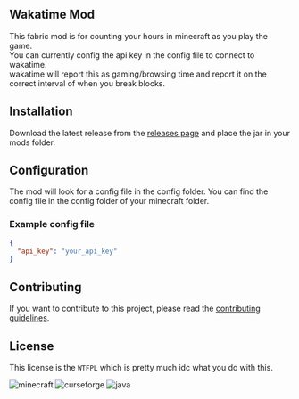 ## Wakatime Mod

<!-- TODO PREVIEW HERE -->

This fabric mod is for counting your hours in minecraft as you play the game.<br>
You can currently config the api key in the config file to connect to wakatime.<br>
wakatime will report this as gaming/browsing time and report it on the correct interval of when you break blocks.

## Installation

Download the latest release from the [releases page](https://github.com/wakatime/wakatime-mod/releases) and place the jar in your mods folder.

<!-- TODO add modrinth link -->

## Configuration

The mod will look for a config file in the config folder.
You can find the config file in the config folder of your minecraft folder.

### Example config file

```json
{
  "api_key": "your_api_key"
}
```

## Contributing

If you want to contribute to this project, please read the [contributing guidelines](https://github.com/NeonGamerBot-QK/wakatime-mod/blob/main/CONTRIBUTING.md).

## License

This license is the `WTFPL` which is pretty much idc what you do with this.

![minecraft](https://matdoes.dev/buttons/i/7dcb94b5a7097a1753288b88c12166d8.gif)
![curseforge](https://matdoes.dev/buttons/i/5e5030548b4bb4168fea79e0bf38cf52.png)
![java](https://matdoes.dev/buttons/i/936682ad82e770713746b56ae38b2635.gif)
